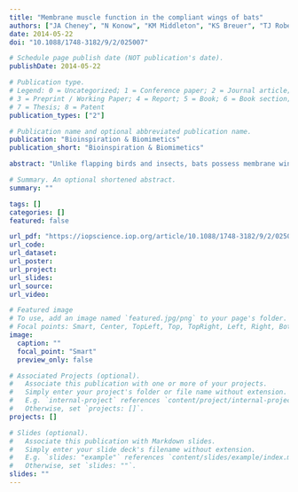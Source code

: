 ```yaml
---
title: "Membrane muscle function in the compliant wings of bats"
authors: ["JA Cheney", "N Konow", "KM Middleton", "KS Breuer", "TJ Roberts", "EL Giblin", "SM Swartz"]
date: 2014-05-22
doi: "10.1088/1748-3182/9/2/025007"

# Schedule page publish date (NOT publication's date).
publishDate: 2014-05-22

# Publication type.
# Legend: 0 = Uncategorized; 1 = Conference paper; 2 = Journal article;
# 3 = Preprint / Working Paper; 4 = Report; 5 = Book; 6 = Book section;
# 7 = Thesis; 8 = Patent
publication_types: ["2"]

# Publication name and optional abbreviated publication name.
publication: "Bioinspiration & Biomimetics"
publication_short: "Bioinspiration & Biomimetics"

abstract: "Unlike flapping birds and insects, bats possess membrane wings that are more similar to many gliding mammals. The vast majority of the wing is composed of a thin compliant skin membrane stretched between the limbs, hand, and body. Membrane wings are of particular interest because they may offer many advantages to micro air vehicles. One critical feature of membrane wings is that they camber passively in response to aerodynamic load, potentially allowing for simplified wing control. However, for maximum membrane wing performance, tuning of the membrane structure to aerodynamic conditions is necessary. Bats possess an array of muscles, the plagiopatagiales proprii, embedded within the wing membrane that could serve to tune membrane stiffness, or may have alternative functions. We recorded the electromyogram from the plagiopatagiales proprii muscles of *Artibeus jamaicensis*, the Jamaican fruit bat, in flight at two different speeds and found that these muscles were active during downstroke. For both low- and high-speed flight, muscle activity increased between late upstroke and early downstroke and decreased at late downstroke. Thus, the array of plagiopatagiales may provide a mechanism for bats to increase wing stiffness and thereby reduce passive membrane deformation. These muscles also activate in synchrony, presumably as a means to maximize force generation, because each muscle is small and, by estimation, weak. Small differences in activation timing were observed when comparing low- and high-speed flight, which may indicate that bats modulate membrane stiffness differently depending on flight speed."

# Summary. An optional shortened abstract.
summary: ""

tags: []
categories: []
featured: false

url_pdf: "https://iopscience.iop.org/article/10.1088/1748-3182/9/2/025007"
url_code:
url_dataset:
url_poster:
url_project:
url_slides:
url_source:
url_video:

# Featured image
# To use, add an image named `featured.jpg/png` to your page's folder. 
# Focal points: Smart, Center, TopLeft, Top, TopRight, Left, Right, BottomLeft, Bottom, BottomRight.
image:
  caption: ""
  focal_point: "Smart"
  preview_only: false

# Associated Projects (optional).
#   Associate this publication with one or more of your projects.
#   Simply enter your project's folder or file name without extension.
#   E.g. `internal-project` references `content/project/internal-project/index.md`.
#   Otherwise, set `projects: []`.
projects: []

# Slides (optional).
#   Associate this publication with Markdown slides.
#   Simply enter your slide deck's filename without extension.
#   E.g. `slides: "example"` references `content/slides/example/index.md`.
#   Otherwise, set `slides: ""`.
slides: ""
---
```

